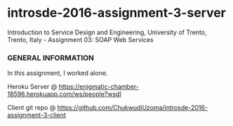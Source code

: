 # introsde-2016-assignment-3-server
Introduction to Service Design and Engineering, University of Trento, Trento, Italy - Assignment 03: SOAP Web Services

### GENERAL INFORMATION
In this assignment, I worked alone. 

Heroku Server @ https://enigmatic-chamber-18596.herokuapp.com/ws/people?wsdl

Client git repo @ https://github.com/ChukwudiUzoma/introsde-2016-assignment-3-client
